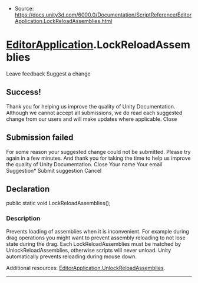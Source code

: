 * Source: https://docs.unity3d.com/6000.0/Documentation/ScriptReference/EditorApplication.LockReloadAssemblies.html

#  [EditorApplication](https://docs.unity3d.com/6000.0/Documentation/ScriptReference/EditorApplication.html).LockReloadAssemblies
Leave feedback
Suggest a change
## Success!
Thank you for helping us improve the quality of Unity Documentation. Although we cannot accept all submissions, we do read each suggested change from our users and will make updates where applicable.
Close
## Submission failed
For some reason your suggested change could not be submitted. Please <a>try again</a> in a few minutes. And thank you for taking the time to help us improve the quality of Unity Documentation.
Close
Your name Your email Suggestion* Submit suggestion
Cancel
## Declaration
public static void LockReloadAssemblies(); 
### Description
Prevents loading of assemblies when it is inconvenient.
For example during drag operations you might want to prevent assembly reloading to not lose state during the drag. Each LockReloadAssemblies must be matched by UnlockReloadAssemblies, otherwise scripts will never unload. Unity automatically prevents reloading during mouse down.  
  
Additional resources: [EditorApplication.UnlockReloadAssemblies](https://docs.unity3d.com/6000.0/Documentation/ScriptReference/EditorApplication.UnlockReloadAssemblies.html).
* * *
